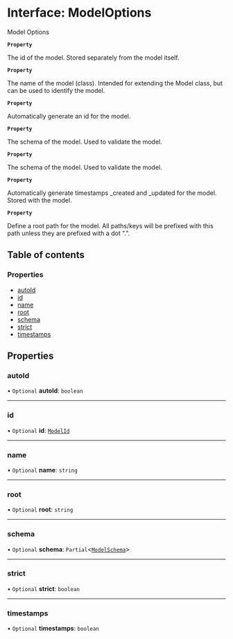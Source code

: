 # Interface: ModelOptions

Model Options

**`Property`**

The id of the model. Stored separately from the model itself.

**`Property`**

The name of the model (class). Intended for extending the Model class, but can be used to identify the model.

**`Property`**

Automatically generate an id for the model.

**`Property`**

The schema of the model. Used to validate the model.

**`Property`**

The schema of the model. Used to validate the model.

**`Property`**

Automatically generate timestamps _created and _updated for the model. Stored with the model.

**`Property`**

Define a root path for the model.
 All paths/keys will be prefixed with this path unless they are prefixed with a dot ".".

## Table of contents

### Properties

- [autoId](ModelOptions.md#autoid)
- [id](ModelOptions.md#id)
- [name](ModelOptions.md#name)
- [root](ModelOptions.md#root)
- [schema](ModelOptions.md#schema)
- [strict](ModelOptions.md#strict)
- [timestamps](ModelOptions.md#timestamps)

## Properties

### autoId

• `Optional` **autoId**: `boolean`

___

### id

• `Optional` **id**: [`ModelId`](../README.md#modelid)

___

### name

• `Optional` **name**: `string`

___

### root

• `Optional` **root**: `string`

___

### schema

• `Optional` **schema**: `Partial`<[`ModelSchema`](ModelSchema.md)\>

___

### strict

• `Optional` **strict**: `boolean`

___

### timestamps

• `Optional` **timestamps**: `boolean`
